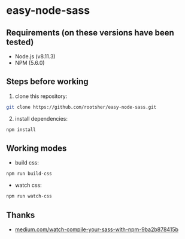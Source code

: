 # easy-node-sass

## Requirements (on these versions have been tested)

* Node.js (v8.11.3)
* NPM (5.6.0)

## Steps before working

1. clone this repository:

```sh
git clone https://github.com/rootsher/easy-node-sass.git
```

2. install dependencies:

```sh
npm install
```

## Working modes

* build css:

```bash
npm run build-css
```

* watch css:

```bash
npm run watch-css
```

## Thanks

* [medium.com/watch-compile-your-sass-with-npm-9ba2b878415b](https://medium.com/@brianhan/watch-compile-your-sass-with-npm-9ba2b878415b)
